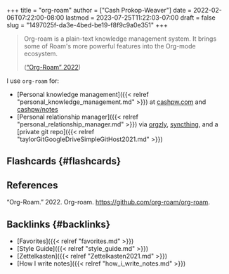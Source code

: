 +++
title = "org-roam"
author = ["Cash Prokop-Weaver"]
date = 2022-02-06T07:22:00-08:00
lastmod = 2023-07-25T11:22:03-07:00
draft = false
slug = "1497025f-da3e-4bed-be19-f8f9c9a0e351"
+++

> Org-roam is a plain-text knowledge management system. It brings some of Roam's more powerful features into the Org-mode ecosystem.
>
> (<a href="#citeproc_bib_item_1">“Org-Roam” 2022</a>)

I use `org-roam` for:

-   [Personal knowledge management]({{< relref "personal_knowledge_management.md" >}}) at [cashpw.com](https://cashpw.com) and [cashpw/notes](https://github.com/cashpw/notes)
-   [Personal relationship manager]({{< relref "personal_relationship_manager.md" >}}) via [orgzly](https://www.orgzly.com/), [syncthing](https://syncthing.net/), and a [private git repo]({{< relref "taylorGitGoogleDriveSimpleGitHost2021.md" >}})


## Flashcards {#flashcards}

## References

<style>.csl-entry{text-indent: -1.5em; margin-left: 1.5em;}</style><div class="csl-bib-body">
  <div class="csl-entry"><a id="citeproc_bib_item_1"></a>“Org-Roam.” 2022. Org-roam. <a href="https://github.com/org-roam/org-roam">https://github.com/org-roam/org-roam</a>.</div>
</div>


## Backlinks {#backlinks}

-   [Favorites]({{< relref "favorites.md" >}})
-   [Style Guide]({{< relref "style_guide.md" >}})
-   [Zettelkasten]({{< relref "Zettelkasten2021.md" >}})
-   [How I write notes]({{< relref "how_i_write_notes.md" >}})

